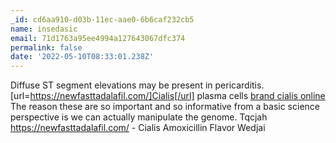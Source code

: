 ```yaml
---
_id: cd6aa910-d03b-11ec-aae0-6b6caf232cb5
name: insedasic
email: 71d1763a95ee4994a127643067dfc374
permalink: false
date: '2022-05-10T08:33:01.238Z'
---
```

Diffuse ST segment elevations may be present in pericarditis. [url=https://newfasttadalafil.com/]Cialis[/url] plasma cells <a href=https://newfasttadalafil.com/>brand cialis online</a> The reason these are so important and so informative from a basic science perspective is we can actually manipulate the genome. Tqcjah https://newfasttadalafil.com/ - Cialis Amoxicillin Flavor Wedjai
